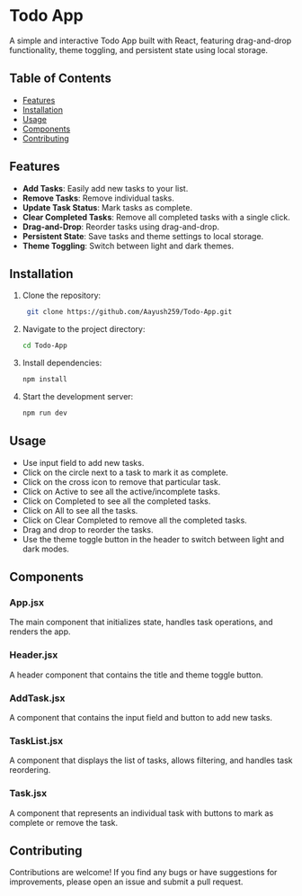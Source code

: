 # Todo App

A simple and interactive Todo App built with React, featuring drag-and-drop functionality, theme toggling, and persistent state using local storage.

## Table of Contents
- [Features](#features)
- [Installation](#installation)
- [Usage](#usage)
- [Components](#components)
- [Contributing](#contributing)

## Features
- **Add Tasks**: Easily add new tasks to your list.
- **Remove Tasks**: Remove individual tasks.
- **Update Task Status**: Mark tasks as complete.
- **Clear Completed Tasks**: Remove all completed tasks with a single click.
- **Drag-and-Drop**: Reorder tasks using drag-and-drop.
- **Persistent State**: Save tasks and theme settings to local storage.
- **Theme Toggling**: Switch between light and dark themes.

## Installation
1. Clone the repository:
   ```bash
    git clone https://github.com/Aayush259/Todo-App.git
    ```

2. Navigate to the project directory:
    ```bash
    cd Todo-App
    ```

3. Install dependencies:
    ```bash
    npm install
    ```

4. Start the development server:
    ```bash
    npm run dev
    ```

## Usage

- Use input field to add new tasks.
- Click on the circle next to a task to mark it as complete.
- Click on the cross icon to remove that particular task.
- Click on Active to see all the active/incomplete tasks.
- Click on Completed to see all the completed tasks.
- Click on All to see all the tasks.
- Click on Clear Completed to remove all the completed tasks.
- Drag and drop to reorder the tasks.
- Use the theme toggle button in the header to switch between light and dark modes.

## Components

### App.jsx
The main component that initializes state, handles task operations, and renders the app.

### Header.jsx
A header component that contains the title and theme toggle button.

### AddTask.jsx
A component that contains the input field and button to add new tasks.

### TaskList.jsx
A component that displays the list of tasks, allows filtering, and handles task reordering.

### Task.jsx
A component that represents an individual task with buttons to mark as complete or remove the task.

## Contributing
Contributions are welcome! If you find any bugs or have suggestions for improvements, please open an issue and submit a pull request.